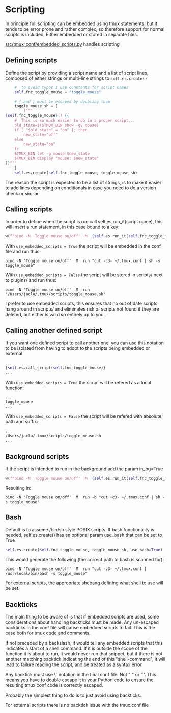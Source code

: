# Scripting

In principle full scripting can be embedded using tmux statements, but it
tends to be error prone and rather complex, so therefore support for
normal scripts is included. Either embedded or stored in separate
files.

[src/tmux_conf/embedded_scripts.py](https://github.com/jaclu/tmux-conf/blob/main/src/tmux_conf/embedded_scripts.py) handles scripting

## Defining scripts

Define the script by providing a script name and a list of script lines,
composed of either strings or multi-line strings to `self.es.create()`

```python
    #  to avoid typos I use constants for script names
    self.fnc_toggle_mouse = "toggle_mouse"

    # { and } must be escaped by doubling them
    toggle_mouse_sh = [
        f"""
{self.fnc_toggle_mouse}() {{
    #  This is so much easier to do in a proper script...
    old_state=$($TMUX_BIN show -gv mouse)
    if [ "$old_state" = "on" ]; then
        new_state="off"
    else
        new_state="on"
    fi
    $TMUX_BIN set -g mouse $new_state
    $TMUX_BIN display "mouse: $new_state"
}}"""
    ]
    self.es.create(self.fnc_toggle_mouse, toggle_mouse_sh)
```

The reason the script is expected to be a list of strings, is to make it
easier to add lines depending on conditionals in case you need to do a version
check or similar.

## Calling scripts

In order to define when the script is run call self.es.run_it(script name),
this will insert a run statement, in this case bound to a key:

```python
w(f"bind -N 'Toggle mouse on/off'  M  {self.es.run_it(self.fnc_toggle_mouse)}")
```

With `use_embedded_scripts = True` the script will be embedded in the
conf file and run thus:

```tmux
bind -N 'Toggle mouse on/off'  M  run "cut -c3- ~/.tmux.conf | sh -s toggle_mouse"
```

With `use_embedded_scripts = False` the script will be stored in scripts/
next to plugins/ and run thus:

```tmux
bind -N 'Toggle mouse on/off'  M  run "/Users/jaclu/.tmux/scripts/toggle_mouse.sh"
```

I prefer to use embedded scripts, this ensures that no out of date
scripts hang around in scripts/ and eliminates risk of scripts not found
if they are deleted, but either is valid so entirely up to you.

## Calling another defined script

If you want one defined script to call another one, you can use this
notation to be isolated from having to adopt to the scripts being
embedded or external

```python
...
{self.es.call_script(self.fnc_toggle_mouse)}
...
```

With `use_embedded_scripts = True` the script will be refered as a local
function:

```bash
...
toggle_mouse
...
```

With `use_embedded_scripts = False` the script will be refered with
absolute path and suffix:

```bash
...
/Users/jaclu/.tmux/scripts/toggle_mouse.sh
...
```

## Background scripts

If the script is intended to run in the background add the param in_bg=True

```python
w(f"bind -N 'Toggle mouse on/off'  M  {self.es.run_it(self.fnc_toggle_mouse, in_bg=True)}")
```

Resulting in:

```tmux
bind -N 'Toggle mouse on/off'  M  run -b "cut -c3- ~/.tmux.conf | sh -s toggle_mouse"
```

## Bash

Default is to assume /bin/sh style POSIX scripts. If bash functionality
is needed, self.es.create() has an optional param use_bash that can be
set to True

```python
self.es.create(self.fnc_toggle_mouse, toggle_mouse_sh, use_bash=True)
```

This would generate the following (the correct path to bash is scanned
for):

```tmux
bind -N 'Toggle mouse on/off'  M  run "cut -c3- ~/.tmux.conf | /usr/local/bin/bash -s toggle_mouse"
```

For external scripts, the appropriate shebang defining what shell to use
will be set.

## Backticks

The main thing to be aware of is that if embedded scripts are used,
some considerations about handling backticks must be made.
Any un-escaped backticks in the conf file will cause embedded scripts to
fail. This is the case both for tmux code and comments.

If not preceded by a backslash, it would tell any embedded scripts that this indicates
a start of a shell command. If it is outside the scope of the function it is about to run,
it would never run that snippet, but if there is not another matching backtick indicating the
end of this "shell-command", it will lead to failure reading the script,
and be treated as a syntax error.

Any backtick must use \\\` notation in the final conf file.
Not "\`" or '\`'.
This means you have to double escape it in your Python code to ensure
the resulting tmux conf code is correctly escaped.

Probably the simplest thing to do is to just avoid using backticks.

For external scripts there is no backtick issue with the tmux.conf file
